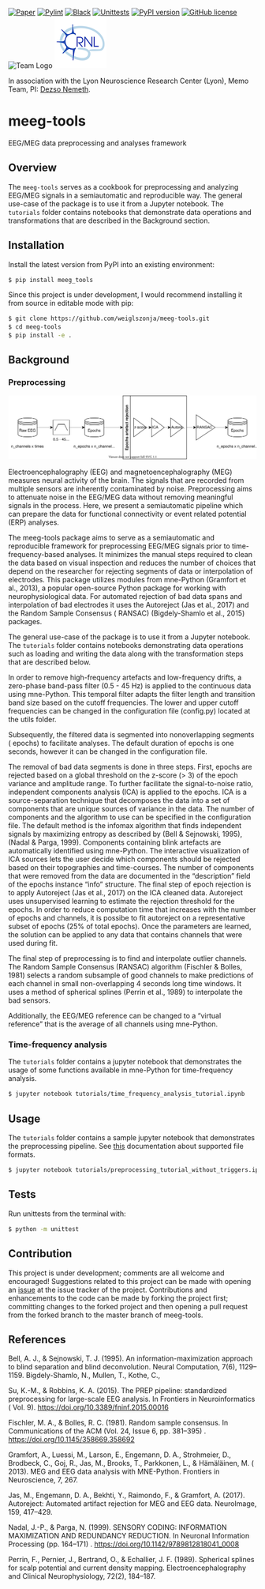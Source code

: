 [![Paper](https://github.com/weiglszonja/eeg-preprocessing/actions/workflows/paper.yml/badge.svg)](https://github.com/weiglszonja/eeg-preprocessing/actions/workflows/paper.yml)
[![Pylint](https://github.com/weiglszonja/meeg-tools/actions/workflows/pylint.yml/badge.svg)](https://github.com/weiglszonja/meeg-tools/actions/workflows/pylint.yml)
[![Black](https://github.com/weiglszonja/meeg-tools/actions/workflows/black.yml/badge.svg)](https://github.com/weiglszonja/meeg-tools/actions/workflows/black.yml)
[![Unittests](https://github.com/weiglszonja/eeg-preprocessing/actions/workflows/testing.yml/badge.svg)](https://github.com/weiglszonja/eeg-preprocessing/actions/workflows/testing.yml)
[![PyPI version](https://badge.fury.io/py/meeg-tools.svg)](https://badge.fury.io/py/meeg-tools)
[![GitHub license](https://img.shields.io/github/license/weiglszonja/eeg-preprocessing)](https://github.com/weiglszonja/eeg-preprocessing/blob/master/LICENSE)
![Team Logo](tutorials/static/bml_équipememo.png) ![CRNL Logo](tutorials/static/crnl_logo.png)

In association with the Lyon Neuroscience Research Center (Lyon), Memo Team,
PI: [Dezso Nemeth](https://www.memoteam.org).

# meeg-tools

EEG/MEG data preprocessing and analyses framework


## Overview

The `meeg-tools` serves as a cookbook for preprocessing and analyzing EEG/MEG
signals in a semiautomatic and reproducible way. The general use-case of the
package is to use it from a Jupyter notebook. The
`tutorials` folder contains notebooks that demonstrate data operations
and transformations that are described in the Background section.

## Installation

Install the latest version from PyPI into an existing environment:

```bash
$ pip install meeg_tools
```

Since this project is under development, I would recommend installing it from
source in editable mode with pip:

```bash
$ git clone https://github.com/weiglszonja/meeg-tools.git
$ cd meeg-tools
$ pip install -e .
```

## Background

### Preprocessing

![Pipeline diagram](tutorials/static/preprocessing_pipeline_diagram.svg)


Electroencephalography (EEG) and magnetoencephalography (MEG) measures neural
activity of the brain. The signals that are recorded from multiple sensors are
inherently contaminated by noise. Preprocessing aims to attenuate noise in the
EEG/MEG data without removing meaningful signals in the process. Here, we
present a semiautomatic pipeline which can prepare the data for functional
connectivity or event related potential (ERP) analyses.

The meeg-tools package aims to serve as a semiautomatic and reproducible
framework for preprocessing EEG/MEG signals prior to time-frequency-based
analyses. It minimizes the manual steps required to clean the data based on
visual inspection and reduces the number of choices that depend on the
researcher for rejecting segments of data or interpolation of electrodes. This
package utilizes modules from mne-Python (Gramfort et al., 2013), a popular
open-source Python package for working with neurophysiological data. For
automated rejection of bad data spans and interpolation of bad electrodes it
uses the Autoreject (Jas et al., 2017) and the Random Sample Consensus (
RANSAC) (Bigdely-Shamlo et al., 2015) packages.

The general use-case of the package is to use it from a Jupyter notebook.
The `tutorials` folder contains notebooks demonstrating data operations such as
loading and writing the data along with the transformation steps that are
described below.

In order to remove high-frequency artefacts and low-frequency drifts, a
zero-phase band-pass filter (0.5 - 45 Hz) is applied to the continuous data
using mne-Python. This temporal filter adapts the filter length and transition
band size based on the cutoff frequencies. The lower and upper cutoff
frequencies can be changed in the configuration file (config.py) located at the
utils folder.

Subsequently, the filtered data is segmented into nonoverlapping segments (
epochs) to facilitate analyses. The default duration of epochs is one seconds,
however it can be changed in the configuration file.

The removal of bad data segments is done in three steps. First, epochs are
rejected based on a global threshold on the z-score (> 3) of the epoch variance
and amplitude range. To further facilitate the signal-to-noise ratio,
independent components analysis (ICA) is applied to the epochs. ICA is a
source-separation technique that decomposes the data into a set of components
that are unique sources of variance in the data. The number of components and
the algorithm to use can be specified in the configuration file. The default
method is the infomax algorithm that finds independent signals by maximizing
entropy as described by (Bell & Sejnowski, 1995), (Nadal & Parga, 1999).
Components containing blink artefacts are automatically identified using
mne-Python. The interactive visualization of ICA sources lets the user decide
which components should be rejected based on their topographies and
time-courses. The number of components that were removed from the data are
documented in the “description” field of the epochs instance “info” structure.
The final step of epoch rejection is to apply Autoreject (Jas et al., 2017) on
the ICA cleaned data. Autoreject uses unsupervised learning to estimate the
rejection threshold for the epochs. In order to reduce computation time that
increases with the number of epochs and channels, it is possibe to fit autoreject
on a representative subset of epochs (25% of total epochs). Once the parameters
are learned, the solution can be applied to any data that contains channels
that were used during fit.

The final step of preprocessing is to find and interpolate outlier channels.
The Random Sample Consensus (RANSAC) algorithm (Fischler & Bolles, 1981)
selects a random subsample of good channels to make predictions of each channel
in small non-overlapping 4 seconds long time windows. It uses a method of
spherical splines (Perrin et al., 1989) to interpolate the bad sensors.

Additionally, the EEG/MEG reference can be changed to a “virtual reference”
that is the average of all channels using mne-Python.

### Time-frequency analysis

The `tutorials` folder contains a jupyter notebook that demonstrates the usage
of some functions available in mne-Python for time-frequency analysis.

```bash
$ jupyter notebook tutorials/time_frequency_analysis_tutorial.ipynb
```

## Usage

The `tutorials` folder contains a sample jupyter notebook that demonstrates the
preprocessing pipeline.
See [this](https://mne.tools/stable/auto_tutorials/io/20_reading_eeg_data.html)
documentation about supported file formats.

```bash
$ jupyter notebook tutorials/preprocessing_tutorial_without_triggers.ipynb
```

## Tests

Run unittests from the terminal with:

```bash
$ python -m unittest
```

## Contribution

This project is under development; comments are all welcome and encouraged!
Suggestions related to this project can be made with opening an
[issue](https://github.com/weiglszonja/meeg-tools/issues/new)
at the issue tracker of the project. Contributions and enhancements to the code
can be made by forking the project first; committing changes to the forked
project and then opening a pull request from the forked branch to the master
branch of meeg-tools.


## References

Bell, A. J., & Sejnowski, T. J. (1995). An information-maximization approach to
blind separation and blind deconvolution. Neural Computation, 7(6), 1129–1159.
Bigdely-Shamlo, N., Mullen, T., Kothe, C.,

Su, K.-M., & Robbins, K. A. (2015). The PREP pipeline: standardized
preprocessing for large-scale EEG analysis. In Frontiers in Neuroinformatics (
Vol. 9). https://doi.org/10.3389/fninf.2015.00016

Fischler, M. A., & Bolles, R. C. (1981). Random sample consensus. In
Communications of the ACM (Vol. 24, Issue 6, pp. 381–395)
. https://doi.org/10.1145/358669.358692

Gramfort, A., Luessi, M., Larson, E., Engemann, D. A., Strohmeier, D.,
Brodbeck, C., Goj, R., Jas, M., Brooks, T., Parkkonen, L., & Hämäläinen, M. (
2013). MEG and EEG data analysis with MNE-Python. Frontiers in Neuroscience, 7,
267.

Jas, M., Engemann, D. A., Bekhti, Y., Raimondo, F., & Gramfort, A. (2017).
Autoreject: Automated artifact rejection for MEG and EEG data. NeuroImage, 159,
417–429.

Nadal, J.-P., & Parga, N. (1999). SENSORY CODING: INFORMATION MAXIMIZATION AND
REDUNDANCY REDUCTION. In Neuronal Information Processing (pp. 164–171)
. https://doi.org/10.1142/9789812818041_0008

Perrin, F., Pernier, J., Bertrand, O., & Echallier, J. F. (1989). Spherical
splines for scalp potential and current density mapping. Electroencephalography
and Clinical Neurophysiology, 72(2), 184–187.
